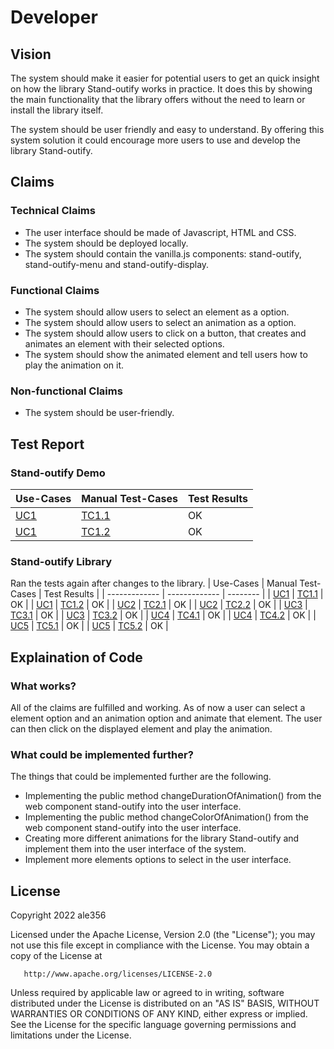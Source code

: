 # Developer
## Vision
The system should make it easier for potential users to get an quick insight on how the library Stand-outify works in practice. It does this by showing the main functionality that the library offers without the need to learn or install the library itself.

The system should be user friendly and easy to understand. By offering this system solution it could encourage more users to use and develop the library Stand-outify.

## Claims
### Technical Claims
* The user interface should be made of Javascript, HTML and CSS.
* The system should be deployed locally.
* The system should contain the vanilla.js components: stand-outify, stand-outify-menu and stand-outify-display.
### Functional Claims
* The system should allow users to select an element as a option.
* The system should allow users to select an animation as a option.
* The system should allow users to click on a button, that creates and animates an element with their selected options.
* The system should show the animated element and tell users how to play the animation on it.
### Non-functional Claims
* The system should be user-friendly.

## Test Report
### Stand-outify Demo
| Use-Cases     | Manual Test-Cases | Test Results |
| ------------- | ------------- | -------- |
| [UC1](https://github.com/ale356/stand-outify-demo-app/blob/main/resources/Use-Cases.md#uc1-showcase-an-animated-element)           | [TC1.1](https://github.com/ale356/stand-outify-demo-app/blob/main/resources/Test-Cases.md#tc11-showcase-an-animated-button-element-successfully)         | OK       |
| [UC1](https://github.com/ale356/stand-outify-demo-app/blob/main/resources/Use-Cases.md#uc1-showcase-an-animated-element)           | [TC1.2](https://github.com/ale356/stand-outify-demo-app/blob/main/resources/Test-Cases.md#tc12-showcase-an-animated-h1-element-successfully)         | OK       |
### Stand-outify Library
Ran the tests again after changes to the library.
| Use-Cases     | Manual Test-Cases | Test Results |
| ------------- | ------------- | -------- |
| [UC1](https://github.com/ale356/1DV610-L1/blob/main/resources/Use-Cases.md#uc1-initialize-element)           | [TC1.1](https://github.com/ale356/1DV610-L1/blob/main/resources/Test-Cases.md#tc11-initialize-element-successfully)         | OK       |
| [UC1](https://github.com/ale356/1DV610-L1/blob/main/resources/Use-Cases.md#uc1-initialize-element)           | [TC1.2](https://github.com/ale356/1DV610-L1/blob/main/resources/Test-Cases.md#tc12-initialize-element-unsuccessfully)         | OK       |
| [UC2](https://github.com/ale356/1DV610-L1/blob/main/resources/Use-Cases.md#uc2-change-animation-style)           | [TC2.1](https://github.com/ale356/1DV610-L1/blob/main/resources/Test-Cases.md#tc21-change-element-style-successfully)         | OK       |
| [UC2](https://github.com/ale356/1DV610-L1/blob/main/resources/Use-Cases.md#uc2-change-animation-style)           | [TC2.2](https://github.com/ale356/1DV610-L1/blob/main/resources/Test-Cases.md#tc22-change-elements-style-unsuccessfully)         | OK      |
| [UC3](https://github.com/ale356/1DV610-L1/blob/main/resources/Use-Cases.md#uc3-remove-animation)           | [TC3.1](https://github.com/ale356/1DV610-L1/blob/main/resources/Test-Cases.md#tc31-remove-animation-successfully)         | OK       |
| [UC3](https://github.com/ale356/1DV610-L1/blob/main/resources/Use-Cases.md#uc3-remove-animation)           | [TC3.2](https://github.com/ale356/1DV610-L1/blob/main/resources/Test-Cases.md#tc32-remove-animation-unsuccessfully)         | OK       |
| [UC4](https://github.com/ale356/1DV610-L1/blob/main/resources/Use-Cases.md#uc4-change-animation-color)           | [TC4.1](https://github.com/ale356/1DV610-L1/blob/main/resources/Test-Cases.md#tc41-change-animation-color-successfully)         | OK       |
| [UC4](https://github.com/ale356/1DV610-L1/blob/main/resources/Use-Cases.md#uc4-change-animation-color)           | [TC4.2](https://github.com/ale356/1DV610-L1/blob/main/resources/Test-Cases.md#tc42-change-animation-color-unsuccessfully)         | OK     |
| [UC5](https://github.com/ale356/1DV610-L1/blob/main/resources/Use-Cases.md#uc5-change-duration-of-animation)           | [TC5.1](https://github.com/ale356/1DV610-L1/blob/main/resources/Test-Cases.md#tc51-change-duration-of-animation-successfully)         | OK |
| [UC5](https://github.com/ale356/1DV610-L1/blob/main/resources/Use-Cases.md#uc5-change-duration-of-animation)           | [TC5.2](https://github.com/ale356/1DV610-L1/blob/main/resources/Test-Cases.md#tc52-change-duration-of-animation-unsuccessfully)         | OK |
## Explaination of Code
### What works?
All of the claims are fulfilled and working. As of now a user can select a element option and an animation option and animate that element. The user can then click on the displayed element and play the animation. 
### What could be implemented further?
The things that could be implemented further are the following.
* Implementing the public method changeDurationOfAnimation() from the web component stand-outify into the user interface.
* Implementing the public method changeColorOfAnimation() from the web component stand-outify into the user interface.
* Creating more different animations for the library Stand-outify and implement them into the user interface of the system.
* Implement more elements options to select in the user interface.
## License
   Copyright 2022 ale356

   Licensed under the Apache License, Version 2.0 (the "License");
   you may not use this file except in compliance with the License.
   You may obtain a copy of the License at

       http://www.apache.org/licenses/LICENSE-2.0

   Unless required by applicable law or agreed to in writing, software
   distributed under the License is distributed on an "AS IS" BASIS,
   WITHOUT WARRANTIES OR CONDITIONS OF ANY KIND, either express or implied.
   See the License for the specific language governing permissions and
   limitations under the License.
